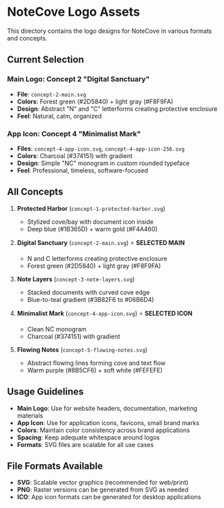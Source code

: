 # NoteCove Logo Assets

This directory contains the logo designs for NoteCove in various formats and concepts.

## Current Selection

### Main Logo: Concept 2 "Digital Sanctuary"
- **File**: `concept-2-main.svg`
- **Colors**: Forest green (#2D5840) + light gray (#F8F9FA)
- **Design**: Abstract "N" and "C" letterforms creating protective enclosure
- **Feel**: Natural, calm, organized

### App Icon: Concept 4 "Minimalist Mark"
- **Files**: `concept-4-app-icon.svg`, `concept-4-app-icon-256.svg`
- **Colors**: Charcoal (#374151) with gradient
- **Design**: Simple "NC" monogram in custom rounded typeface
- **Feel**: Professional, timeless, software-focused

## All Concepts

1. **Protected Harbor** (`concept-1-protected-harbor.svg`)
   - Stylized cove/bay with document icon inside
   - Deep blue (#1B365D) + warm gold (#F4A460)

2. **Digital Sanctuary** (`concept-2-main.svg`) ⭐ **SELECTED MAIN**
   - N and C letterforms creating protective enclosure
   - Forest green (#2D5840) + light gray (#F8F9FA)

3. **Note Layers** (`concept-3-note-layers.svg`)
   - Stacked documents with curved cove edge
   - Blue-to-teal gradient (#3B82F6 to #06B6D4)

4. **Minimalist Mark** (`concept-4-app-icon.svg`) ⭐ **SELECTED ICON**
   - Clean NC monogram
   - Charcoal (#374151) with gradient

5. **Flowing Notes** (`concept-5-flowing-notes.svg`)
   - Abstract flowing lines forming cove and text flow
   - Warm purple (#8B5CF6) + soft white (#FEFEFE)

## Usage Guidelines

- **Main Logo**: Use for website headers, documentation, marketing materials
- **App Icon**: Use for application icons, favicons, small brand marks
- **Colors**: Maintain color consistency across brand applications
- **Spacing**: Keep adequate whitespace around logos
- **Formats**: SVG files are scalable for all use cases

## File Formats Available

- **SVG**: Scalable vector graphics (recommended for web/print)
- **PNG**: Raster versions can be generated from SVG as needed
- **ICO**: App icon formats can be generated for desktop applications